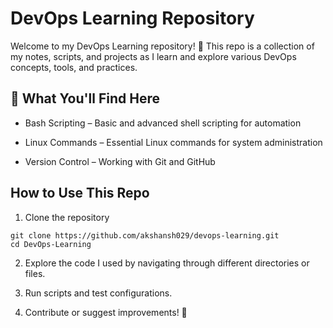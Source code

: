 # DevOps Learning Repository

Welcome to my DevOps Learning repository! 🚀 This repo is a collection of my notes, scripts, and projects as I learn and explore various DevOps concepts, tools, and practices.

## 📌 What You'll Find Here

- Bash Scripting – Basic and advanced shell scripting for automation

- Linux Commands – Essential Linux commands for system administration

- Version Control – Working with Git and GitHub

## How to Use This Repo

1. Clone the repository

```	
git clone https://github.com/akshansh029/devops-learning.git
cd DevOps-Learning
```

2. Explore the code I used by navigating through different directories or files.

3. Run scripts and test configurations.

4. Contribute or suggest improvements! 🎉
